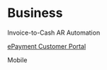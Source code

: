 # Business

Invoice-to-Cash AR Automation

[ePayment Customer Portal](https://dadesystems.github.io/HelpDocumentation/Business_Portal.html)

Mobile
